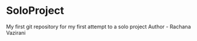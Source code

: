 # SoloProject
My first git repository for my first attempt to a solo project
Author - Rachana Vazirani
